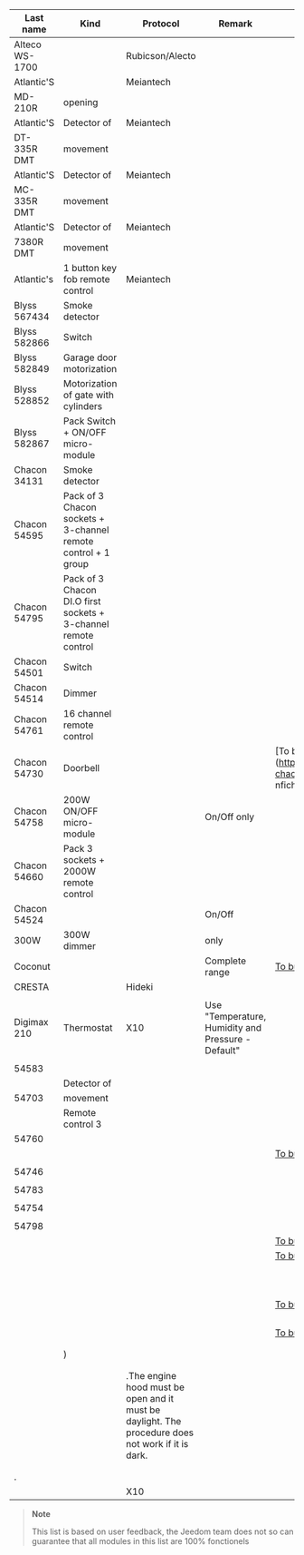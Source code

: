 | Last name            | Kind           | Protocol      | Remark       | Link           |
|----------------|----------------|----------------|----------------|----------------|
| Alteco WS-1700 |   | Rubicson/Alecto              |                |                |
| Atlantic'S     |       | Meiantech      |                |                |
| MD-210R        | opening    |                |                |                |
| Atlantic'S     | Detector of   | Meiantech      |                |                |
| DT-335R DMT    | movement      |                |                |                |
| Atlantic'S     | Detector of   | Meiantech      |                |                |
| MC-335R DMT    | movement      |                |                |                |
| Atlantic'S     | Detector of   | Meiantech      |                |                |
| 7380R DMT      | movement      |                |                |                |
| Atlantic's     | 1 button key fob remote control   | Meiantech      |                |                |
| Blyss 567434   | Smoke detector  |                |                |                |
| Blyss 582866   | Switch   |                |                |                |
| Blyss 582849   | Garage door motorization |                |                |                |
| Blyss 528852   | Motorization of gate with cylinders  |                |                |                |
| Blyss 582867   | Pack Switch + ON/OFF micro-module         |                |                |                |
| Chacon 34131   | Smoke detector  |              |                |                |
| Chacon 54595   | Pack of 3 Chacon sockets + 3-channel remote control + 1 group     |              |                |                |
| Chacon 54795   | Pack of 3 Chacon DI.O first sockets + 3-channel remote control      |              |                |                |
| Chacon 54501   | Switch   |              |                |                |
| Chacon 54514   | Dimmer      |              |                |                |
| Chacon 54761   | 16 channel remote control    |              |                |                |
| Chacon 54730   | Doorbell       |              |                | [To buy](http://www.domadoo.fr/fr/peripheriques/574-chacon-di-o-carillon-sans-fil-e nfichable.html)              |
| Chacon 54758   | 200W ON/OFF micro-module   |              | On/Off only        |                |
| Chacon 54660   | Pack 3 sockets + 2000W remote control  |              |                |                |
| Chacon 54524   |    |              | On/Off         |                |
| 300W           | 300W dimmer |                | only      |                |
| Coconut           |                |              | Complete range | [To buy](http://www.domotique-store.fr/36_coco-devient-trust-smart-home)            |
| CRESTA         |     | Hideki         |                |                |
|        |       |                |                |                |
| Digimax 210    | Thermostat     | X10            | Use "Temperature, Humidity and Pressure - Default"        |                |
|  |       |              |                |                |
| 54583          |   |                |                |                |
|  | Detector of   |              |                |                |
| 54703          | movement      |                |                |                |
|  | Remote control 3 |              |                |                |
| 54760          |          |                |                |                |
|  |    |              |                | [To buy](http://www.domadoo.fr/produit,1528,15,CHACON-T%E5%B9%A8%E5%B6%B0ommande-16-canaux-Blanche-%28gamme-DI-O%29.htm)      |
|  |           |              |                |                |
| 54746          |      |                |                |                |
|  |       |              |                |                |
| 54783          |   |                |                |                |
|  |   |              |                |                |
| 54754          |                |                |                |                |
|  |     |              |                |                |
| 54798          |                |                |                |                |
|  |    |              |                | [To buy](http://www.domadoo.fr/fr/peripheriques/2999-chacon-micromodule-pour-prise-murale-3500w-5411478547907.html) |
|            |       |                |                | [To buy](http://www.planete-domotique.com/ds18-detecteur-de-porte-fenetre-sans-fil.html)          |
|   |           |              |                |                |
|    |    |                |                |                |
|       |     |                |                |                |
|        |       |                |                |                |
|        |   |        |                |                |
|  |   |    |                |                |
|        |  |                |                |                |
|        |   |              |                |                |
|    |      |                |                |                |
|  |           |                |                |                |
|          |     |          |                | [To buy](http://my-domotique.com/store/index.php?id_product=48&controller=product&id_lang=2)      |
|          |     |          |                |                |
|        |        |                |                |                |
|   |      |          |                |                |
|   |     |          |                |                |
|       |        |          |                | [To buy](http://www.domadoo.fr/fr/peripheriques/2129-oregon-scientific-sonde-uv-uvn800-pour-station-pro.html)   |
|       |           |          |                |                |
|      |          |          |                |                |
|  | )  |          |                |                |
|     |          |                |                |                |
|   |    |    |                |                |
|  |    | .The engine hood must be open and it must be daylight. The procedure does not work if it is dark.          |                |                |
|       |       |                |                |                |
|    |       |                |                |                |
| .    |     |                |                |                |
|            |      | X10            |                |                |

> **Note**
>
> This list is based on user feedback, the Jeedom team does not
> so can guarantee that all modules in this list are 100%
> fonctionels
